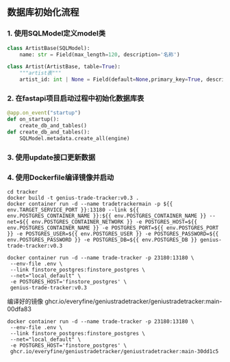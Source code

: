 ## 数据库初始化流程
### 1. 使用SQLModel定义model类
```python
class ArtistBase(SQLModel):
    name: str = Field(max_length=120, description='名称')

class Artist(ArtistBase, table=True):
    """artist表"""
    artist_id: int | None = Field(default=None,primary_key=True, description='id')
```
### 2. 在fastapi项目启动过程中初始化数据库表
```python
@app.on_event("startup")
def on_startup():
    create_db_and_tables()
def create_db_and_tables():
    SQLModel.metadata.create_all(engine)
```
### 3. 使用update接口更新数据

### 4. 使用Dockerfile编译镜像并启动
```shell
cd tracker
docker build -t genius-trade-tracker:v0.3 .
docker container run -d --name tradetrackermain -p ${{ env.TARGET_SERVICE_PORT }}:13180 --link ${{ env.POSTGRES_CONTAINER_NAME }}:${{ env.POSTGRES_CONTAINER_NAME }} --net=${{ env.POSTGRES_CONTAINER_NETWORK }} -e POSTGRES_HOST=${{ env.POSTGRES_CONTAINER_NAME }} -e POSTGRES_PORT=${{ env.POSTGRES_PORT }} -e POSTGRES_USER=${{ env.POSTGRES_USER }} -e POSTGRES_PASSWORD=${{ env.POSTGRES_PASSWORD }} -e POSTGRES_DB=${{ env.POSTGRES_DB }} genius-trade-tracker:v0.3

docker container run -d --name trade-tracker -p 23180:13180 \
 --env-file .env \
 --link finstore_postgres:finstore_postgres \
 --net="local_default" \
 -e POSTGRES_HOST='finstore_postgres' \
 genius-trade-tracker:v0.3

```
编译好的镜像
ghcr.io/everyfine/geniustradetracker/geniustradetracker:main-00dfa83
```shell
docker container run -d --name trade-tracker -p 23180:13180 \
 --env-file .env \
 --link finstore_postgres:finstore_postgres \
 --net="local_default" \
 -e POSTGRES_HOST='finstore_postgres' \
 ghcr.io/everyfine/geniustradetracker/geniustradetracker:main-30dd1c5
```